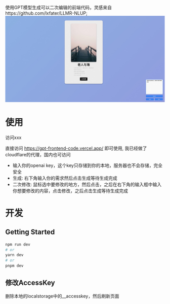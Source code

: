 使用GPT模型生成可以二次编辑的前端代码，灵感来自https://github.com/lxfater/LLMR-NLUP;
![demo](https://github.com/yunfengsay/gpt-frontend-code/blob/main/assets/demo.jpg?raw=true)
# 使用

访问xxx

直接访问 https://gpt-frontend-code.vercel.app/ 即可使用, 我已经做了cloudflare的代理，国内也可访问

* 输入你的openai key，这个key只存储到你的本地，服务器也不会存储，完全安全
* 生成: 右下角输入你的需求然后点击生成等待生成完成
* 二次修改: 鼠标选中要修改的地方，然后点击，之后在右下角的输入框中输入你想要修改的内容，点击修改，之后点击生成等待生成完成


# 开发
## Getting Started

```bash
npm run dev
# or
yarn dev
# or
pnpm dev
```

## 修改AccessKey
删除本地的localstorage中的__accesskey，然后刷新页面